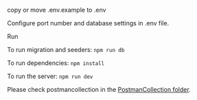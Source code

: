 copy or move .env.example to .env

Configure port number and database settings in .env file.

Run

To run migration and seeders: `npm run db`

To run dependencies: `npm install`

To run the server: `npm run dev`

Please check postmancollection in the [PostmanCollection folder](https://github.com/nirojd/diagonal/tree/main/PostmanCollection).
